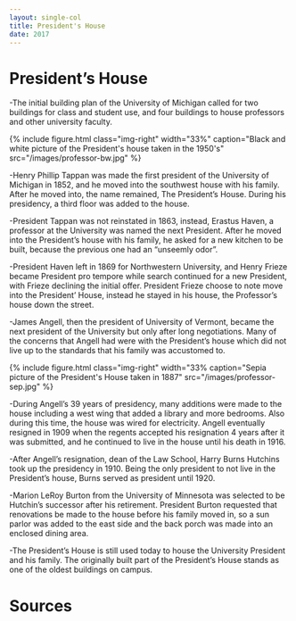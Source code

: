```yaml
---
layout: single-col
title: President's House
date: 2017
---
```


# President’s House

-The initial building plan of the University of Michigan called for two buildings for class and student use, and four buildings to house professors and other university faculty.

{% include figure.html class="img-right" width="33%" caption="Black and white picture of the President's house taken in the 1950's" src="/images/professor-bw.jpg" %}

-Henry Phillip Tappan was made the first president of the University of Michigan in 1852, and he moved into the southwest house with his family. After he moved into, the name remained, The President’s House. During his presidency, a third floor was added to the house.

-President Tappan was not reinstated in 1863, instead, Erastus Haven, a professor at the University was named the next President. After he moved into the President’s house with his family, he asked for a new kitchen to be built, because the previous one had an “unseemly odor”.

-President Haven left in 1869 for Northwestern University, and Henry Frieze became President pro tempore while search continued for a new President, with Frieze declining the initial offer. President Frieze choose to note move into the President’ House, instead he stayed in his house, the Professor’s house down the street.

-James Angell, then the president of University of Vermont, became the next president of the University but only after long negotiations. Many of the concerns that Angell had were with the President’s house which did not live up to the standards that his family was accustomed to.

{% include figure.html class="img-right" width="33% caption="Sepia picture of the President's House taken in 1887" src="/images/professor-sep.jpg" %}

-During Angell’s 39 years of presidency, many additions were made to the house including a west wing that added a library and more bedrooms.  Also during this time, the house was wired for electricity. Angell eventually resigned in 1909 when the regents accepted his resignation 4 years after it was submitted, and he continued to live in the house until his death in 1916.

-After Angell’s resignation, dean of the Law School, Harry Burns Hutchins took up the presidency in 1910. Being the only president to not live in the President’s house, Burns served as president until 1920.

-Marion LeRoy Burton from the University of Minnesota was selected to be Hutchin’s successor after his retirement. President Burton requested that renovations be made to the house before his family moved in, so a sun parlor was added to the east side and the back porch was made into an enclosed dining area.

-The President’s House is still used today to house the University President and his family. The originally built part of the President’s House stands as one of the oldest buildings on campus.

# Sources
